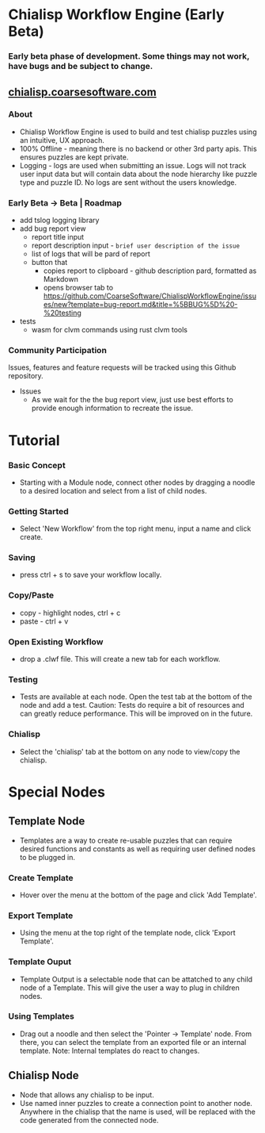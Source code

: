 # Chialisp Workflow Engine (Early Beta)
### Early beta phase of development.  Some things may not work, have bugs and be subject to change.
## [chialisp.coarsesoftware.com](https://chialisp.coarsesoftware.com/)

### About
- Chialisp Workflow Engine is used to build and test chialisp puzzles using an intuitive, UX approach.
- 100% Offline - meaning there is no backend or other 3rd party apis.  This ensures puzzles are kept private.
- Logging - logs are used when submitting an issue.  Logs will not track user input data but will contain data about the node hierarchy like puzzle type and puzzle ID.  No logs are sent without the users knowledge.


### Early Beta -> Beta | Roadmap
- add tslog logging library
- add bug report view
  - report title input
  - report description input - `brief user description of the issue`
  - list of logs that will be pard of report
  - button that
    - copies report to clipboard - github description pard, formatted as Markdown  
    - opens browser tab to https://github.com/CoarseSoftware/ChialispWorkflowEngine/issues/new?template=bug-report.md&title=%5BBUG%5D%20-%20testing
- tests
  - wasm for clvm commands using rust clvm tools

### Community Participation
Issues, features and feature requests will be tracked using this Github repository.  
- Issues
  - As we wait for the the bug report view, just use best efforts to provide enough information to recreate the issue.

# Tutorial
### Basic Concept
- Starting with a Module node, connect other nodes by dragging a noodle to a desired location and select from a list of child nodes.
### Getting Started
- Select 'New Workflow' from the top right menu, input a name and click create.
### Saving
- press ctrl + s to save your workflow locally.
### Copy/Paste
- copy - highlight nodes, ctrl + c
- paste - ctrl + v
### Open Existing Workflow
- drop a .clwf file.  This will create a new tab for each workflow.
### Testing
- Tests are available at each node.  Open the test tab at the bottom of the node and add a test.  Caution: Tests do require a bit of resources and can greatly reduce performance.  This will be improved on in the future.
### Chialisp
- Select the 'chialisp' tab at the bottom on any node to view/copy the chialisp.

# Special Nodes
## Template Node
- Templates are a way to create re-usable puzzles that can require desired functions and constants as well as requiring user defined nodes to be plugged in.
### Create Template
- Hover over the menu at the bottom of the page and click 'Add Template'.
### Export Template
- Using the menu at the top right of the template node, click 'Export Template'.
### Template Ouput
- Template Output is a selectable node that can be attatched to any child node of a Template.  This will give the user a way to plug in children nodes.
### Using Templates
- Drag out a noodle and then select the 'Pointer -> Template' node.  From there, you can select the template from an exported file or an internal template.  Note: Internal templates do react to changes.

## Chialisp Node
- Node that allows any chialisp to be input.
- Use named inner puzzles to create a connection point to another node.  Anywhere in the chialisp that the name is used, will be replaced with the code generated from the connected node.




